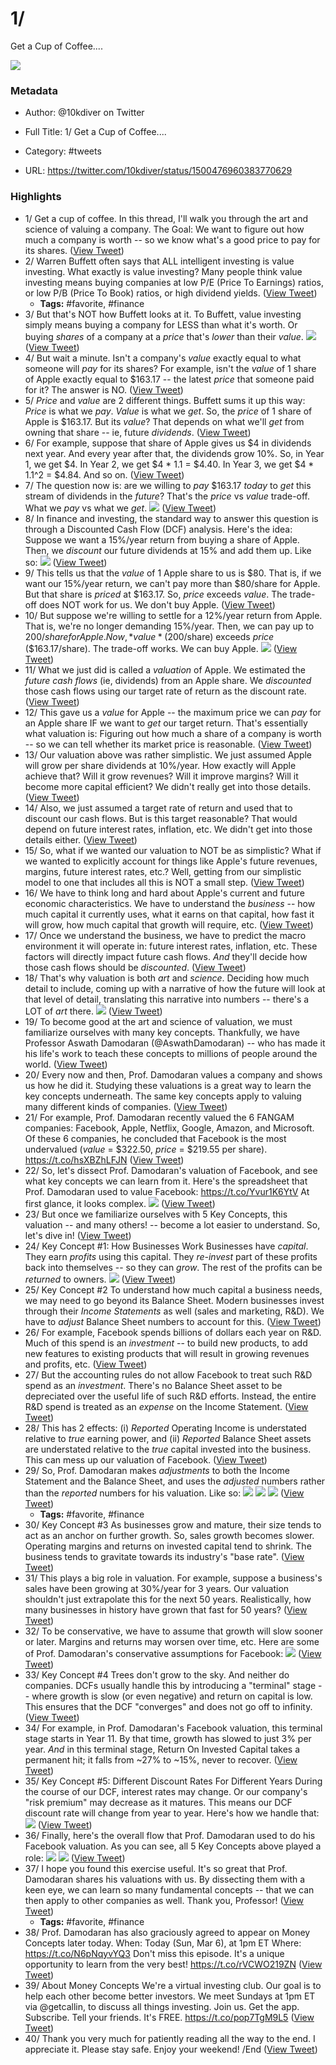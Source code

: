 # 1/
Get a Cup of Coffee....

![](https://pbs.twimg.com/profile_images/1248079061043183616/RUaZCHOi.jpg)

### Metadata

- Author: @10kdiver on Twitter
- Full Title: 1/
Get a Cup of Coffee....
- Category: #tweets


- URL: https://twitter.com/10kdiver/status/1500476960383770629

### Highlights

- 1/
  Get a cup of coffee.
  In this thread, I'll walk you through the art and science of valuing a company.
  The Goal: We want to figure out how much a company is worth -- so we know what's a good price to pay for its shares. ([View Tweet](https://twitter.com/10kdiver/status/1500476960383770629))
- 2/
  Warren Buffett often says that ALL intelligent investing is value investing.
  What exactly is value investing?
  Many people think value investing means buying companies at low P/E (Price To Earnings) ratios, or low P/B (Price To Book) ratios, or high dividend yields. ([View Tweet](https://twitter.com/10kdiver/status/1500476962761940993))
    - **Tags:** #favorite, #finance
- 3/
  But that's NOT how Buffett looks at it.
  To Buffett, value investing simply means buying a company for LESS than what it's worth.
  Or buying *shares* of a company at a *price* that's *lower* than their *value*. 
  ![](https://pbs.twimg.com/media/FNLEMpFUUAQLnQ1.jpg) ([View Tweet](https://twitter.com/10kdiver/status/1500479320971563014))
- 4/
  But wait a minute.
  Isn't a company's *value* exactly equal to what someone will *pay* for its shares?
  For example, isn't the *value* of 1 share of Apple exactly equal to $163.17 -- the latest *price* that someone paid for it?
  The answer is NO. ([View Tweet](https://twitter.com/10kdiver/status/1500479323370704896))
- 5/
  *Price* and *value* are 2 different things.
  Buffett sums it up this way:
  *Price* is what we *pay*. *Value* is what we *get*.
  So, the *price* of 1 share of Apple is $163.17.
  But its *value*? That depends on what we'll *get* from owning that share -- ie, future *dividends*. ([View Tweet](https://twitter.com/10kdiver/status/1500479324671012867))
- 6/
  For example, suppose that share of Apple gives us $4 in dividends next year.
  And every year after that, the dividends grow 10%.
  So, in Year 1, we get $4.
  In Year 2, we get $4 * 1.1 = $4.40.
  In Year 3, we get $4 * 1.1^2 = $4.84.
  And so on. ([View Tweet](https://twitter.com/10kdiver/status/1500479325971226625))
- 7/
  The question now is: are we willing to *pay* $163.17 *today* to *get* this stream of dividends in the *future*?
  That's the *price* vs *value* trade-off.
  What we *pay* vs what we *get*. 
  ![](https://pbs.twimg.com/media/FNLEhyiVQAQfqCv.jpg) ([View Tweet](https://twitter.com/10kdiver/status/1500479329779662848))
- 8/
  In finance and investing, the standard way to answer this question is through a Discounted Cash Flow (DCF) analysis.
  Here's the idea:
  Suppose we want a 15%/year return from buying a share of Apple.
  Then, we *discount* our future dividends at 15% and add them up.
  Like so: 
  ![](https://pbs.twimg.com/media/FNLEotnVUAE9SzA.jpg) ([View Tweet](https://twitter.com/10kdiver/status/1500479334435282945))
- 9/
  This tells us that the *value* of 1 Apple share to us is $80.
  That is, if we want our 15%/year return, we can't pay more than $80/share for Apple.
  But that share is *priced* at $163.17.
  So, *price* exceeds *value*.
  The trade-off does NOT work for us.
  We don't buy Apple. ([View Tweet](https://twitter.com/10kdiver/status/1500479337119707137))
- 10/
  But suppose we're willing to settle for a 12%/year return from Apple.
  That is, we're no longer demanding 15%/year.
  Then, we can pay up to $200/share for Apple.
  Now, *value* ($200/share) exceeds *price* ($163.17/share).
  The trade-off works.
  We can buy Apple. 
  ![](https://pbs.twimg.com/media/FNLF-kzVEAAhDUN.jpg) ([View Tweet](https://twitter.com/10kdiver/status/1500479341225918466))
- 11/
  What we just did is called a *valuation* of Apple.
  We estimated the *future cash flows* (ie, dividends) from an Apple share.
  We *discounted* those cash flows using our target rate of return as the discount rate. ([View Tweet](https://twitter.com/10kdiver/status/1500480195186159619))
- 12/
  This gave us a *value* for Apple -- the maximum price we can *pay* for an Apple share IF we want to *get* our target return.
  That's essentially what valuation is:
  Figuring out how much a share of a company is worth -- so we can tell whether its market price is reasonable. ([View Tweet](https://twitter.com/10kdiver/status/1500480197325295617))
- 13/
  Our valuation above was rather simplistic.
  We just assumed Apple will grow per share dividends at 10%/year.
  How exactly will Apple achieve that? Will it grow revenues? Will it improve margins? Will it become more capital efficient?
  We didn't really get into those details. ([View Tweet](https://twitter.com/10kdiver/status/1500480198956830732))
- 14/
  Also, we just assumed a target rate of return and used that to discount our cash flows.
  But is this target reasonable?
  That would depend on future interest rates, inflation, etc.
  We didn't get into those details either. ([View Tweet](https://twitter.com/10kdiver/status/1500480200496214020))
- 15/
  So, what if we wanted our valuation to NOT be as simplistic?
  What if we wanted to explicitly account for things like Apple's future revenues, margins, future interest rates, etc.?
  Well, getting from our simplistic model to one that includes all this is NOT a small step. ([View Tweet](https://twitter.com/10kdiver/status/1500480201884536832))
- 16/
  We have to think long and hard about Apple's current and future economic characteristics.
  We have to understand the *business* -- how much capital it currently uses, what it earns on that capital, how fast it will grow, how much capital that growth will require, etc. ([View Tweet](https://twitter.com/10kdiver/status/1500480203386089473))
- 17/
  Once we understand the business, we have to predict the macro environment it will operate in: future interest rates, inflation, etc.
  These factors will directly impact future cash flows.
  *And* they'll decide how those cash flows should be *discounted*. ([View Tweet](https://twitter.com/10kdiver/status/1500480204740825088))
- 18/
  That's why valuation is both *art* and *science*.
  Deciding how much detail to include, coming up with a narrative of how the future will look at that level of detail, translating this narrative into numbers -- there's a LOT of *art* there. 
  ![](https://pbs.twimg.com/media/FNLGoVWVQAAU3uk.jpg) ([View Tweet](https://twitter.com/10kdiver/status/1500480208863858689))
- 19/
  To become good at the art and science of valuation, we must familiarize ourselves with many key concepts.
  Thankfully, we have Professor Aswath Damodaran (@AswathDamodaran) -- who has made it his life's work to teach these concepts to millions of people around the world. ([View Tweet](https://twitter.com/10kdiver/status/1500480211493609476))
- 20/
  Every now and then, Prof. Damodaran values a company and shows us how he did it.
  Studying these valuations is a great way to learn the key concepts underneath.
  The same key concepts apply to valuing many different kinds of companies. ([View Tweet](https://twitter.com/10kdiver/status/1500480212831637505))
- 21/
  For example, Prof. Damodaran recently valued the 6 FANGAM companies: Facebook, Apple, Netflix, Google, Amazon, and Microsoft.
  Of these 6 companies, he concluded that Facebook is the most undervalued (*value* = $322.50, *price* = $219.55 per share).
  https://t.co/hsXBZhLFJN ([View Tweet](https://twitter.com/10kdiver/status/1500481252008202241))
- 22/
  So, let's dissect Prof. Damodaran's valuation of Facebook, and see what key concepts we can learn from it.
  Here's the spreadsheet that Prof. Damodaran used to value Facebook: https://t.co/Yvur1K6YtV
  At first glance, it looks complex. 
  ![](https://pbs.twimg.com/media/FNLG-SwUcAADi8T.png) ([View Tweet](https://twitter.com/10kdiver/status/1500481258802978818))
- 23/
  But once we familiarize ourselves with 5 Key Concepts, this valuation -- and many others! -- become a lot easier to understand.
  So, let's dive in! ([View Tweet](https://twitter.com/10kdiver/status/1500481263106342913))
- 24/
  Key Concept #1: How Businesses Work
  Businesses have *capital*.
  They earn *profits* using this capital.
  They *re-invest* part of these profits back into themselves -- so they can *grow*.
  The rest of the profits can be *returned* to owners. 
  ![](https://pbs.twimg.com/media/FNLHHukVcAATSxW.jpg) ([View Tweet](https://twitter.com/10kdiver/status/1500481266927366145))
- 25/
  Key Concept #2
  To understand how much capital a business needs, we may need to go beyond its Balance Sheet.
  Modern businesses invest through their *Income Statements* as well (sales and marketing, R&D).
  We have to *adjust* Balance Sheet numbers to account for this. ([View Tweet](https://twitter.com/10kdiver/status/1500481269364244481))
- 26/
  For example, Facebook spends billions of dollars each year on R&D.
  Much of this spend is an *investment* -- to build new products, to add new features to existing products that will result in growing revenues and profits, etc. ([View Tweet](https://twitter.com/10kdiver/status/1500481270886793220))
- 27/
  But the accounting rules do not allow Facebook to treat such R&D spend as an *investment*. There's no Balance Sheet asset to be depreciated over the useful life of such R&D efforts.
  Instead, the entire R&D spend is treated as an *expense* on the Income Statement. ([View Tweet](https://twitter.com/10kdiver/status/1500481272560250887))
- 28/
  This has 2 effects:
  (i) *Reported* Operating Income is understated relative to *true* earning power, and
  (ii) *Reported* Balance Sheet assets are understated relative to the *true* capital invested into the business.
  This can mess up our valuation of Facebook. ([View Tweet](https://twitter.com/10kdiver/status/1500481274128965632))
- 29/
  So, Prof. Damodaran makes *adjustments* to both the Income Statement and the Balance Sheet, and uses the *adjusted* numbers rather than the *reported* numbers for his valuation.
  Like so: 
  ![](https://pbs.twimg.com/media/FNLHhLhVQAENTWp.jpg) 
  ![](https://pbs.twimg.com/media/FNLHhLgVcAAojvl.jpg) 
  ![](https://pbs.twimg.com/media/FNLHhLhVEAQprna.jpg) ([View Tweet](https://twitter.com/10kdiver/status/1500481279099215874))
    - **Tags:** #favorite, #finance
- 30/
  Key Concept #3
  As businesses grow and mature, their size tends to act as an anchor on further growth.
  So, sales growth becomes slower. Operating margins and returns on invested capital tend to shrink.
  The business tends to gravitate towards its industry's "base rate". ([View Tweet](https://twitter.com/10kdiver/status/1500481282404356096))
- 31/
  This plays a big role in valuation.
  For example, suppose a business's sales have been growing at 30%/year for 3 years.
  Our valuation shouldn't just extrapolate this for the next 50 years. Realistically, how many businesses in history have grown that fast for 50 years? ([View Tweet](https://twitter.com/10kdiver/status/1500481283968753667))
- 32/
  To be conservative, we have to assume that growth will slow sooner or later.
  Margins and returns may worsen over time, etc.
  Here are some of Prof. Damodaran's conservative assumptions for Facebook: 
  ![](https://pbs.twimg.com/media/FNLHu9CUUAURu7P.jpg) ([View Tweet](https://twitter.com/10kdiver/status/1500481288465108993))
- 33/
  Key Concept #4
  Trees don't grow to the sky. And neither do companies.
  DCFs usually handle this by introducing a "terminal" stage -- where growth is slow (or even negative) and return on capital is low.
  This ensures that the DCF "converges" and does not go off to infinity. ([View Tweet](https://twitter.com/10kdiver/status/1500481991468204039))
- 34/
  For example, in Prof. Damodaran's Facebook valuation, this terminal stage starts in Year 11.
  By that time, growth has slowed to just 3% per year. 
  *And* in this terminal stage, Return On Invested Capital takes a permanent hit; it falls from ~27% to ~15%, never to recover. ([View Tweet](https://twitter.com/10kdiver/status/1500481993154314242))
- 35/
  Key Concept #5: Different Discount Rates For Different Years
  During the course of our DCF, interest rates may change. Or our company's "risk premium" may decrease as it matures.
  This means our DCF discount rate will change from year to year.
  Here's how we handle that: 
  ![](https://pbs.twimg.com/media/FNLIAiIVUAM2T1G.jpg) ([View Tweet](https://twitter.com/10kdiver/status/1500481997432524811))
- 36/
  Finally, here's the overall flow that Prof. Damodaran used to do his Facebook valuation.
  As you can see, all 5 Key Concepts above played a role: 
  ![](https://pbs.twimg.com/media/FNLIG8WUYAAmkC2.jpg) 
  ![](https://pbs.twimg.com/media/FNLIG8WUcAI48VZ.jpg) ([View Tweet](https://twitter.com/10kdiver/status/1500482003950440452))
- 37/
  I hope you found this exercise useful.
  It's so great that Prof. Damodaran shares his valuations with us.
  By dissecting them with a keen eye, we can learn so many fundamental concepts -- that we can then apply to other companies as well.
  Thank you, Professor! ([View Tweet](https://twitter.com/10kdiver/status/1500482006970298377))
    - **Tags:** #favorite, #finance
- 38/
  Prof. Damodaran has also graciously agreed to appear on Money Concepts later today.
  When: Today (Sun, Mar 6), at 1pm ET
  Where: https://t.co/N6pNqyvYQ3
  Don't miss this episode. It's a unique opportunity to learn from the very best! https://t.co/rVCWO219ZN ([View Tweet](https://twitter.com/10kdiver/status/1500482037379055617))
- 39/
  About Money Concepts
  We're a virtual investing club. Our goal is to help each other become better investors.
  We meet Sundays at 1pm ET via @getcallin, to discuss all things investing.
  Join us. Get the app. Subscribe. Tell your friends.
  It's FREE.
  https://t.co/pop7TgM9L5 ([View Tweet](https://twitter.com/10kdiver/status/1500482039933390848))
- 40/
  Thank you very much for patiently reading all the way to the end. I appreciate it.
  Please stay safe. Enjoy your weekend!
  /End ([View Tweet](https://twitter.com/10kdiver/status/1500482041455931393))
